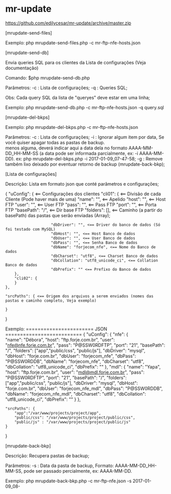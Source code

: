 # mr-update
https://github.com/edilycesar/mr-update/archive/master.zip


[mrupdate-send-files]

Exemplo: php mrupdate-send-files.php -c mr-ftp-nfe-hosts.json


[mrupdate-send-db]

Envia queries SQL para os clientes da Lista de configurações (Veja documentação)

Comando: $php mrupdate-send-db.php

Parâmetros:
 -c : Lista de configurações;
 -q : Queries SQL;

Obs: Cada query SQL da lista de "queryes" deve estar em uma linha; 

Exemplo: php mrupdate-send-db.php -c mr-ftp-nfe-hosts.json -q query.sql


[mrupdate-del-bkps]

Exemplo: php mrupdate-del-bkps.php -c mr-ftp-nfe-hosts.json

Parâmetros:
 -c : Lista de configurações;
 -i : Ignorar algum item por data, Se você quiser apagar todas as pastas de backup.  
menos alguma, deverá indicar aqui a data dela no formato AAAA-MM-DD_HH-MM-SS (a data 
pode ser informada parcialmente, ex: -i AAAA-MM-DD).
ex: php mrupdate-del-bkps.php -i 2017-01-09_07-47-58;
 -g : Remove também lixo deixado por eventuar retorno de backup (mrupdate-back-bkp);


[Lista de configurações]

Descrição: Lista em formato json que conté parâmetros e configurações;

{
	"uConfig": { <== Configurações dos clientes
		"cli01": { 	    <== Divisão de cada Cliente (Pode haver mais de uma)
                        "name": "", <== Apelido
			"host": "", <== Host FTP
			"user": "", <== User FTP
			"pass": "", <== Pass FTP
			"port": "", <== Porta FTP
			"basePath": "/", <== Dir base FTP
			"folders": [], <== Caminho (a partir do basePath) das pastas que serão enviadas (Array);

                        "dbDriver": "", <== Driver do banco de dados (Só foi testado com MySQL)
                        "dbHost": "", <== Host Banco de dados
                        "dbUser": "", <== User Banco de dados
                        "dbPass": "", <== Senha Banco de dados
                        "dbName": "forjecom_nfe", <== Nome do Banco de dados
                        "dbCharset": "utf8", <== Charset Banco de dados
                        "dbCollation": "utf8_unicode_ci", <== Collation Banco de dados 
                        "dbPrefix": "" <== Prefixo do Banco de dados
		},
		"cli02": {                         
		}
	},

	"srcPaths": { <== Origem dos arquivos a serem enviados (nomes das pastas e caminho completo, Veja exemplo)
		
	}
}

Exemplo: 
======================= JSON ==========================
{
	"uConfig": {
		"nfe": { 	
                        "name": "Débora",
			"host": "ftp.forje.com.br",
			"user": "nfe@nfe.forje.com.br", 
			"pass": "P@SSW0RDFTP", 
			"port": "21", 
			"basePath": "/",
			"folders": ["app","public/css", "public/js"],
                        "dbDriver": "mysql",
                        "dbHost": "forje.com.br",
                        "dbUser": "forjecom_nfe",
                        "dbPass": "P@SSW0RDDB",
                        "dbName": "forjecom_nfe",
                        "dbCharset": "utf8", 
                        "dbCollation": "utf8_unicode_ci", 
                        "dbPrefix": ""
		},
		"mdl": { 
                        "name": "Yapa",
			"host": "ftp.forje.com.br",
			"user": "mdl@mdl.forje.com.br", 
			"pass": "P@SSW0RDFTP", 
			"port": "21", 
			"basePath": "/",
			"folders": ["app","public/css", "public/js"],
                        "dbDriver": "mysql",
                        "dbHost": "forje.com.br",
                        "dbUser": "forjecom_nfe_mdl",
                        "dbPass": "P@SSW0RDDB",
                        "dbName": "forjecom_nfe_mdl",
                        "dbCharset": "utf8", 
                        "dbCollation": "utf8_unicode_ci", 
                        "dbPrefix": ""
		}
	},

	"srcPaths": {
		"app":"/var/www/projects/project/app",
		"public/css": "/var/www/projects/project/public/css",
		"public/js" : "/var/www/projects/project/public/js"		
	}
}

[mrupdate-back-bkp]

Descrição: Recupera pastas de backup;

Parâmetros: 
 -s : Data da pasta de backup, Formato: AAAA-MM-DD_HH-MM-SS, pode ser passado percialmente, ex: AAAA-MM-DD.

Exemplo: php mrupdate-back-bkp.php -c mr-ftp-nfe.json -s 2017-01-09_08-






